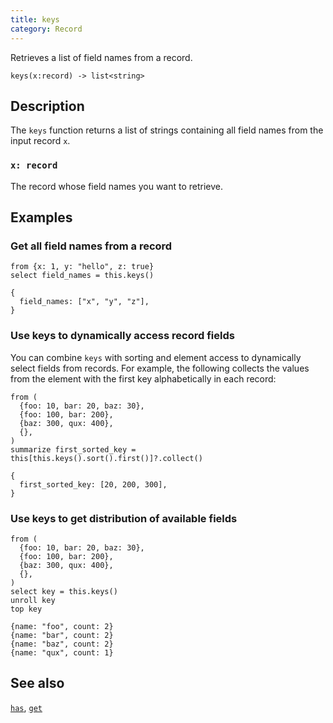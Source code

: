 ```yaml
---
title: keys
category: Record
---
```


Retrieves a list of field names from a record.

```tql
keys(x:record) -> list<string>
```

## Description

The `keys` function returns a list of strings containing all field names from
the input record `x`.

### `x: record`

The record whose field names you want to retrieve.

## Examples

### Get all field names from a record

```tql
from {x: 1, y: "hello", z: true}
select field_names = this.keys()
```

```tql
{
  field_names: ["x", "y", "z"],
}
```

### Use keys to dynamically access record fields

You can combine `keys` with sorting and element access to dynamically select
fields from records. For example, the following collects the values from the
element with the first key alphabetically in each record:

```tql
from (
  {foo: 10, bar: 20, baz: 30},
  {foo: 100, bar: 200},
  {baz: 300, qux: 400},
  {},
)
summarize first_sorted_key = this[this.keys().sort().first()]?.collect()
```

```tql
{
  first_sorted_key: [20, 200, 300],
}
```

### Use keys to get distribution of available fields

```tql
from (
  {foo: 10, bar: 20, baz: 30},
  {foo: 100, bar: 200},
  {baz: 300, qux: 400},
  {},
)
select key = this.keys()
unroll key
top key
```

```tql
{name: "foo", count: 2}
{name: "bar", count: 2}
{name: "baz", count: 2}
{name: "qux", count: 1}
```

## See also

[`has`](/reference/functions/has),
[`get`](/reference/functions/get)
